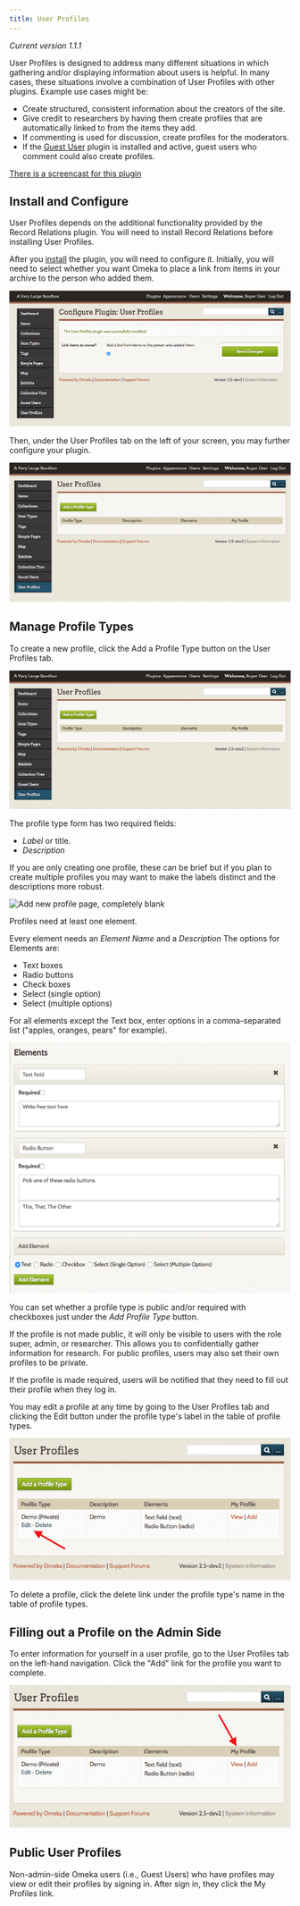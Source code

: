 ```yaml
---
title: User Profiles
---
```

*Current version 1.1.1*

User Profiles is designed to address many different situations in which gathering and/or displaying information about users is helpful. In many cases, these situations involve a combination of User Profiles with other plugins. Example use cases might be:

-   Create structured, consistent information about the creators of the site.
-   Give credit to researchers by having them create profiles that are automatically linked to from the items they add.
-   If commenting is used for discussion, create profiles for the moderators.
-   If the [Guest User](../Plugins/GuestUser) plugin is installed and active, guest users who comment could also create profiles.

[There is a screencast for this plugin](https://vimeo.com/165052886)

Install and Configure
-------------------------------------------------------------

User Profiles depends on the additional functionality provided by the Record Relations plugin. You will need to install Record Relations before installing User Profiles.

After you [install](../Managing_Plugins.md#installing-a-plugin) the plugin, you will need to configure it. Initially, you will need to select whether you want Omeka to place a link from items in your archive to the person who added them. 

![Configuration option for User Profiles, immediately after activating plugin](../doc_files/plugin_images/UserProfileConfig1.png)

Then, under the User Profiles tab on the left of your screen, you may further configure your plugin.

![User profiles tab with not profiles yet created](../doc_files/plugin_images/userprofiles_browsenone.png)

Manage Profile Types
----------------------
To create a new profile, click the Add a Profile Type button on the User Profiles tab.

![Red arrow points to the add new button](../doc_files/plugin_images/userprofiles_browsenone.png)

The profile type form has two required fields:
- *Label* or title.
- *Description*

If you are only creating one profile, these can be brief but if you plan to create multiple profiles you may want to make the labels distinct and the descriptions more robust. 

![Add new profile page, completely blank](../doc_files/plugin_images/userprofiles_userprofiles_newtype.png)

Profiles need at least one element. 

Every element needs an *Element Name* and a *Description* The options for Elements are:
- Text boxes
- Radio buttons
- Check boxes
- Select (single option)
- Select (multiple options)

For all elements except the Text box, enter options in a comma-separated list ("apples, oranges, pears" for example).

![Sample elements](../doc_files/plugin_images/userprofiles_elements.png)

You can set whether a profile type is public and/or required with checkboxes just under the *Add Profile Type* button. 

If the profile is not made public, it will only be visible to users with the role super, admin, or researcher. This allows you to confidentially gather information for research. For public profiles, users may also set their own profiles to be private.

If the profile is made required, users will be notified that they need to fill out their profile when they log in.

You may edit a profile at any time by going to the User Profiles tab and clicking the Edit button under the profile type's label in the table of profile types.

![red arrow points to the edit button](../doc_files/plugin_images/userprofiles_edit.png)

To delete a profile, click the delete link under the profile type's name in the table of profile types. 

Filling out a Profile on the Admin Side
-----------------------
To enter information for yourself in a user profile, go to the User Profiles tab on the left-hand navigation. Click the "Add" link for the profile you want to complete. 

![Red arrow points to the Add link](../doc_files/plugin_images/userprofiles_complete.png)

Public User Profiles
-------------------------------------------------------------
Non-admin-side Omeka users (i.e., Guest Users) who have profiles may view or edit their profiles by signing in. After sign in, they click the My Profiles link.
